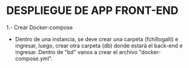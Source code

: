 # DESPLIEGUE DE APP FRONT-END
1.- Crear Docker-compose
 - Dentro de una instancia, se deve crear una carpeta (fchillogalli) e ingresar, luego, crear otra carpeta (db) donde estará el back-end e ingresar. Dentro de "bd" vanos a crear el archivo "docker-compose.yml".
